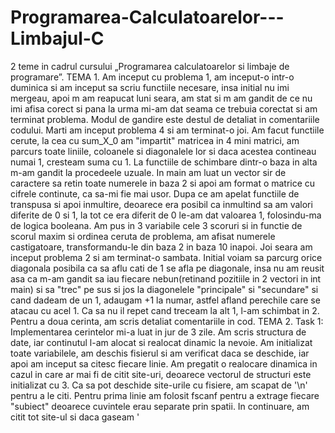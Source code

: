 # Programarea-Calculatoarelor---Limbajul-C
2 teme in cadrul cursului „Programarea calculatoarelor si limbaje de programare”.
TEMA 1.
Am inceput cu problema 1, am inceput-o intr-o duminica si am inceput sa scriu functiile necesare, insa initial nu imi mergeau, apoi m am reapucat luni seara, am stat si m am gandit de ce nu imi afisa corect si pana la urma mi-am dat seama ce trebuia corectat si am terminat problema. Modul de gandire este destul de detaliat in comentariile codului.
Marti am inceput problema 4 si am terminat-o joi. Am facut functiile cerute, la cea cu sum_X_0 am "impartit" matricea in 4 mini matrici, am parcurs toate liniile, coloanele si diagonalele lor si daca acestea contineau numai 1, cresteam suma cu 1. La functiile de schimbare dintr-o baza in alta m-am gandit la procedeele uzuale. In main am luat un vector sir de caractere sa retin toate numerele in baza 2 si apoi am format o matrice cu cifrele continute, ca sa-mi fie mai usor. Dupa ce am apelat functiile de transpusa si apoi inmultire, deoarece era posibil ca inmultind sa am valori diferite de 0 si 1, la tot ce era diferit de 0 le-am dat valoarea 1, folosindu-ma de logica booleana. Am pus in 3 variabile cele 3 scoruri si in functie de scorul maxim si ordinea ceruta de problema, am afisat numerele castigatoare, transformandu-le din baza 2 in baza 10 inapoi.
Joi seara am inceput problema 2 si am terminat-o sambata. Initial voiam sa parcurg orice diagonala posibila ca sa aflu cati de 1 se afla pe diagonale, insa nu am reusit asa ca m-am gandit sa iau fiecare nebun(retinand pozitiile in 2 vectori in int main) si sa "trec" pe sus si jos la diagonelele "principale" si "secundare" si cand dadeam de un 1, adaugam +1 la numar, astfel afland perechile care se atacau cu acel 1. Ca sa nu il repet cand treceam la alt 1, l-am schimbat in 2. Pentru a doua cerinta, am scris detaliat comentariile in cod. 
TEMA 2.
Task 1:
Implementarea cerintelor mi-a luat in jur de 3 zile.
Am scris structura de date, iar continutul l-am alocat si realocat dinamic la nevoie.
Am initializat toate variabilele, am deschis fisierul si am verificat daca se deschide, 
iar apoi am inceput sa citesc fiecare linie. Am pregatit o realocare dinamica in cazul
in care ar mai fi de citit site-uri, deoarece vectorul de structuri este initializat
cu 3. Ca sa pot deschide site-urile cu fisiere, am scapat de '\n' pentru a le citi.
Pentru prima linie am folosit fscanf pentru a extrage fiecare "subiect" deoarece
cuvintele erau separate prin spatii. In continuare, am citit tot site-ul si daca gaseam
'<title>', eliminam tag-urile ca sa introduc titlul in structura, la fel si la 
continut. Cand gaseam '<p', daca pe acea linie gaseam si '</p>', doar copiam acea
linie in structura, insa daca nu era atribui lui ok valoarea 1 ca sa stiu ca inca
ma aflu in continut si sa copiez in continuare in structura. Am inchis de fiecare
data fisierele, am afisat ce a trebuit si am eliberat memoria alocata dinamic.

Task 2:
Implementarea cerintelor mi-a luat in jur de 2 zile.
Am copiat ce am scris la task 1, iar in plus am luat un p care afla dimensiunea maxima
a continutului, pentru o alocare dinamica ulterioara. Am citit cu fgets ca sa se
opreasca citirea la '\n' si fiecare cuvant l-am retinut intr-un vector sir de
caractere. Am luat alt vector de structuri de date in care am retinut site-urile
in care se gaseau cuvintele, iar apoi folosind functia sortare am sortat
site-urile in functie de criteriile cerute. Pe langa functia sortare, am mai
implementat o functie de comparare, ceruta de enunt, dar si o functie de
interschimbare pentru variabile de tip int si una pentru variabile de tip char.
La sfarsit am eliberat memoria alocata dinamic.

